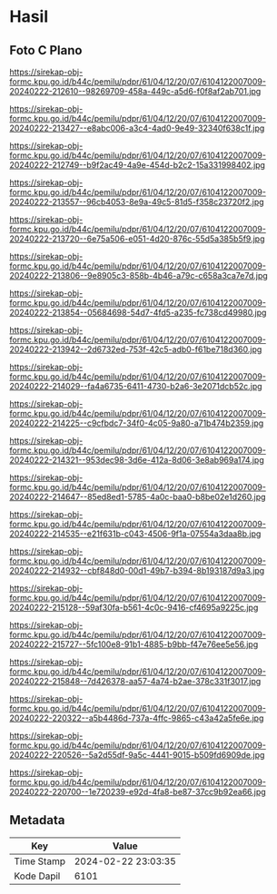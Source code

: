 # Hasil

## Foto C Plano

https://sirekap-obj-formc.kpu.go.id/b44c/pemilu/pdpr/61/04/12/20/07/6104122007009-20240222-212610--98269709-458a-449c-a5d6-f0f8af2ab701.jpg

https://sirekap-obj-formc.kpu.go.id/b44c/pemilu/pdpr/61/04/12/20/07/6104122007009-20240222-213427--e8abc006-a3c4-4ad0-9e49-32340f638c1f.jpg

https://sirekap-obj-formc.kpu.go.id/b44c/pemilu/pdpr/61/04/12/20/07/6104122007009-20240222-212749--b9f2ac49-4a9e-454d-b2c2-15a331998402.jpg

https://sirekap-obj-formc.kpu.go.id/b44c/pemilu/pdpr/61/04/12/20/07/6104122007009-20240222-213557--96cb4053-8e9a-49c5-81d5-f358c23720f2.jpg

https://sirekap-obj-formc.kpu.go.id/b44c/pemilu/pdpr/61/04/12/20/07/6104122007009-20240222-213720--6e75a506-e051-4d20-876c-55d5a385b5f9.jpg

https://sirekap-obj-formc.kpu.go.id/b44c/pemilu/pdpr/61/04/12/20/07/6104122007009-20240222-213806--9e8905c3-858b-4b46-a79c-c658a3ca7e7d.jpg

https://sirekap-obj-formc.kpu.go.id/b44c/pemilu/pdpr/61/04/12/20/07/6104122007009-20240222-213854--05684698-54d7-4fd5-a235-fc738cd49980.jpg

https://sirekap-obj-formc.kpu.go.id/b44c/pemilu/pdpr/61/04/12/20/07/6104122007009-20240222-213942--2d6732ed-753f-42c5-adb0-f61be718d360.jpg

https://sirekap-obj-formc.kpu.go.id/b44c/pemilu/pdpr/61/04/12/20/07/6104122007009-20240222-214029--fa4a6735-6411-4730-b2a6-3e2071dcb52c.jpg

https://sirekap-obj-formc.kpu.go.id/b44c/pemilu/pdpr/61/04/12/20/07/6104122007009-20240222-214225--c9cfbdc7-34f0-4c05-9a80-a71b474b2359.jpg

https://sirekap-obj-formc.kpu.go.id/b44c/pemilu/pdpr/61/04/12/20/07/6104122007009-20240222-214321--953dec98-3d6e-412a-8d06-3e8ab969a174.jpg

https://sirekap-obj-formc.kpu.go.id/b44c/pemilu/pdpr/61/04/12/20/07/6104122007009-20240222-214647--85ed8ed1-5785-4a0c-baa0-b8be02e1d260.jpg

https://sirekap-obj-formc.kpu.go.id/b44c/pemilu/pdpr/61/04/12/20/07/6104122007009-20240222-214535--e21f631b-c043-4506-9f1a-07554a3daa8b.jpg

https://sirekap-obj-formc.kpu.go.id/b44c/pemilu/pdpr/61/04/12/20/07/6104122007009-20240222-214932--cbf848d0-00d1-49b7-b394-8b193187d9a3.jpg

https://sirekap-obj-formc.kpu.go.id/b44c/pemilu/pdpr/61/04/12/20/07/6104122007009-20240222-215128--59af30fa-b561-4c0c-9416-cf4695a9225c.jpg

https://sirekap-obj-formc.kpu.go.id/b44c/pemilu/pdpr/61/04/12/20/07/6104122007009-20240222-215727--5fc100e8-91b1-4885-b9bb-f47e76ee5e56.jpg

https://sirekap-obj-formc.kpu.go.id/b44c/pemilu/pdpr/61/04/12/20/07/6104122007009-20240222-215848--7d426378-aa57-4a74-b2ae-378c331f3017.jpg

https://sirekap-obj-formc.kpu.go.id/b44c/pemilu/pdpr/61/04/12/20/07/6104122007009-20240222-220322--a5b4486d-737a-4ffc-9865-c43a42a5fe6e.jpg

https://sirekap-obj-formc.kpu.go.id/b44c/pemilu/pdpr/61/04/12/20/07/6104122007009-20240222-220526--5a2d55df-9a5c-4441-9015-b509fd6909de.jpg

https://sirekap-obj-formc.kpu.go.id/b44c/pemilu/pdpr/61/04/12/20/07/6104122007009-20240222-220700--1e720239-e92d-4fa8-be87-37cc9b92ea66.jpg


## Metadata

| Key        | Value               |
| ---------- | ------------------- |
| Time Stamp | 2024-02-22 23:03:35 |
| Kode Dapil | 6101                |



